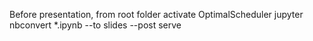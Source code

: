Before presentation, from root folder
activate OptimalScheduler
jupyter nbconvert *.ipynb --to slides --post serve
